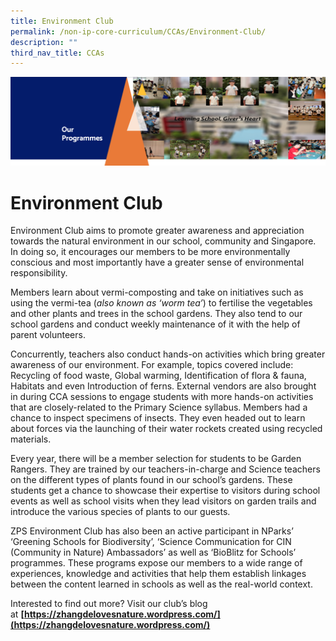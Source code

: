 ```yaml
---
title: Environment Club
permalink: /non-ip-core-curriculum/CCAs/Environment-Club/
description: ""
third_nav_title: CCAs
---
```

![](/images/OurProgrammes1.png)

Environment Club
================

Environment Club aims to promote greater awareness and appreciation towards the natural environment in our school, community and Singapore. In doing so, it encourages our members to be more environmentally conscious and most importantly have a greater sense of environmental responsibility.

Members learn about vermi-composting and take on initiatives such as using the vermi-tea (_also known as ‘worm tea’_) to fertilise the vegetables and other plants and trees in the school gardens. They also tend to our school gardens and conduct weekly maintenance of it with the help of parent volunteers.

Concurrently, teachers also conduct hands-on activities which bring greater awareness of our environment. For example, topics covered include: Recycling of food waste, Global warming, Identification of flora & fauna, Habitats and even Introduction of ferns. External vendors are also brought in during CCA sessions to engage students with more hands-on activities that are closely-related to the Primary Science syllabus. Members had a chance to inspect specimens of insects. They even headed out to learn about forces via the launching of their water rockets created using recycled materials.

Every year, there will be a member selection for students to be Garden Rangers. They are trained by our teachers-in-charge and Science teachers on the different types of plants found in our school’s gardens. These students get a chance to showcase their expertise to visitors during school events as well as school visits when they lead visitors on garden trails and introduce the various species of plants to our guests. 

ZPS Environment Club has also been an active participant in NParks’ ‘Greening Schools for Biodiversity’, ‘Science Communication for CIN (Community in Nature) Ambassadors’ as well as ‘BioBlitz for Schools’ programmes. These programs expose our members to a wide range of experiences, knowledge and activities that help them establish linkages between the content learned in schools as well as the real-world context.

Interested to find out more? Visit our club’s blog at <b>[https://zhangdelovesnature.wordpress.com/](https://zhangdelovesnature.wordpress.com/)</b>